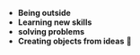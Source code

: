 - __Being outside__ 
- __Learning new skills__
- __solving problems__
- __Creating objects from ideas__ 🔨
